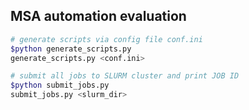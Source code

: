 ## MSA automation evaluation

```sh
# generate scripts via config file conf.ini
$python generate_scripts.py
generate_scripts.py <conf.ini>

# submit all jobs to SLURM cluster and print JOB ID
$python submit_jobs.py 
submit_jobs.py <slurm_dir>
```